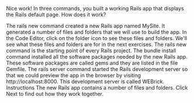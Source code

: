 Nice work! In three commands, you built a working Rails app that displays the Rails default page. How does it work?

The rails new command created a new Rails app named MySite. It generated a number of files and folders that we will use to build the app. In the Code Editor, click on the folder icon  to see these files and folders. We'll see what these files and folders are for in the next exercises. The rails new command is the starting point of every Rails project.
The bundle install command installed all the software packages needed by the new Rails app. These software packages are called gems and they are listed in the file Gemfile.
The rails server command started the Rails development server so that we could preview the app in the browser by visiting http://localhost:8000. This development server is called WEBrick.
Instructions
The new Rails app contains a number of files and folders. Click Next to find out how they work together.